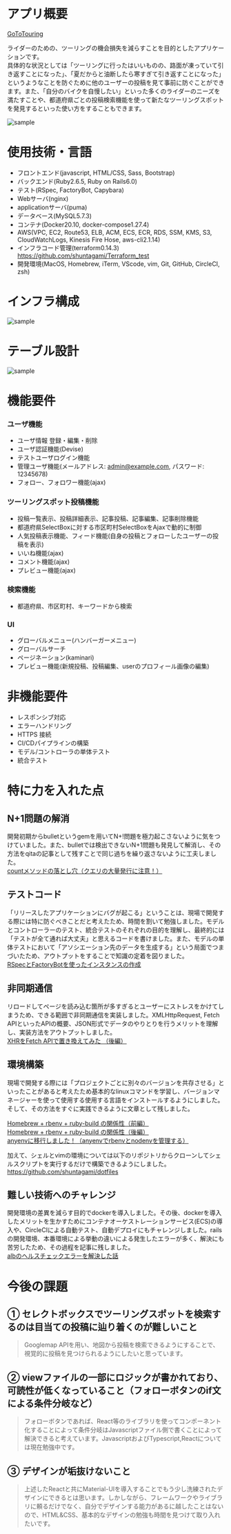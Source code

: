 # アプリ概要

[GoToTouring](http://touringtaro.work/)<br>

ライダーのための、ツーリングの機会損失を減らすことを目的としたアプリケーションです。<br>
具体的な状況としては「ツーリングに行ったはいいものの、路面が凍っていて引き返すことになった」、「夏だからと油断したら寒すぎて引き返すことになった」というようなことを防ぐために他のユーザーの投稿を見て事前に防ぐことができます。また、「自分のバイクを自慢したい」といった多くのライダーのニーズを満たすことや、都道府県ごとの投稿検索機能を使って新たなツーリングスポットを発見するといった使い方をすることもできます。

![sample](https://user-images.githubusercontent.com/69618840/102978259-96cddb00-4547-11eb-81be-7839e4939fc1.jpeg)


# 使用技術・言語

- フロントエンド(javascript, HTML/CSS, Sass, Bootstrap)
- バックエンド(Ruby2.6.5, Ruby on Rails6.0)
- テスト(RSpec, FactoryBot, Capybara)
- Webサーバ(nginx)
- applicationサーバ(puma)
- データベース(MySQL5.7.3)
- コンテナ(Docker20.10, docker-compose1.27.4)
- AWS(VPC, EC2, Route53, ELB, ACM, ECS, ECR, RDS, SSM, KMS, S3, CloudWatchLogs, Kinesis Fire Hose, aws-cli2.1.14)
- インフラコード管理(terraform0.14.3) https://github.com/shuntagami/Terraform_test
- 開発環境(MacOS, Homebrew, iTerm, VScode, vim, Git, GitHub, CircleCI, zsh)

# インフラ構成
![sample](https://user-images.githubusercontent.com/69618840/103174607-e04f5a80-48a6-11eb-84a1-04f9412439fd.png)

# テーブル設計
![sample](https://user-images.githubusercontent.com/69618840/103175014-3bcf1780-48aa-11eb-832d-990c75a5f714.png)

# 機能要件

### ユーザ機能

- ユーザ情報 登録・編集・削除
- ユーザ認証機能(Devise)
- テストユーザログイン機能
- 管理ユーザ機能(メールアドレス: admin@example.com, パスワード: 12345678)
- フォロー、フォロワー機能(ajax)

### ツーリングスポット投稿機能

- 投稿一覧表示、投稿詳細表示、記事投稿、記事編集、記事削除機能
- 都道府県SelectBoxに対する市区町村SelectBoxをAjaxで動的に制御
- 人気投稿表示機能、フィード機能(自身の投稿とフォローしたユーザーの投稿を表示)
- いいね機能(ajax)
- コメント機能(ajax)
- プレビュー機能(ajax)

### 検索機能

- 都道府県、市区町村、キーワードから検索

### UI

- グローバルメニュー(ハンバーガーメニュー)
- グローバルサーチ
- ページネーション(kaminari)
- プレビュー機能(新規投稿、投稿編集、userのプロフィール画像の編集)

# 非機能要件

- レスポンシブ対応
- エラーハンドリング
- HTTPS 接続
- CI/CDパイプラインの構築
- モデル/コントローラの単体テスト
- 統合テスト


# 特に力を入れた点

## N+1問題の解消

開発初期からbulletというgemを用いてN+!問題を極力起こさないように気をつけていました。また、bulletでは検出できないN+1問題も発見して解消し、その方法をqitaの記事として残すことで同じ過ちを繰り返さないように工夫しました。<br>
<a href="https://qiita.com/shuntagami23/items/3379fe1c8cae34355904">countメソッドの落とし穴（クエリの大量発行に注意！）</a>

## テストコード

「リリースしたアプリケーションにバグが起こる」ということは、現場で開発する際には特に防ぐべきことだと考えたため、時間を割いて勉強しました。モデルとコントローラーのテスト、統合テストのそれぞれの目的を理解し、最終的には「テストが全て通れば大丈夫」と思えるコードを書けました。また、モデルの単体テストにおいて「アソシエーション先のデータを生成する」という局面でつまづいたため、アウトプットをすることで知識の定着を図りました。<br>
<a href="https://qiita.com/shuntagami23/items/90d291bce5dbb75b8018">RSpecとFactoryBotを使ったインスタンスの作成</a>

## 非同期通信

リロードしてページを読み込む箇所が多すぎるとユーザーにストレスをかけてしまうため、できる範囲で非同期通信を実装しました。XMLHttpRequest, Fetch APIといったAPIの概要、JSON形式でデータのやりとりを行うメリットを理解し、実装方法をアウトプットしました。<br>
<a href="https://qiita.com/shuntagami23/items/cdbe3185a6307db8ce62">XHRをFetch APIで置き換えてみた （後編）</a>

## 環境構築

現場で開発する際には「プロジェクトごとに別々のバージョンを共存させる」といったことがあると考えたため基本的なlinuxコマンドを学習し、バージョンマネージャーを使って使用する使用する言語をインストールするようにしました。そして、その方法をすぐに実践できるように文章として残しました。<br>

<a href="https://qiita.com/shuntagami23/items/14c026496c0f895daa55">Homebrew + rbenv + ruby-build の関係性（前編）</a><br>
<a href="https://qiita.com/shuntagami23/items/05a5eb6d00c710619072">Homebrew + rbenv + ruby-build の関係性（後編）</a><br>
<a href="https://qiita.com/shuntagami23/items/c359eecf193a97ac7d31">anyenvに移行しました！（anyenvでrbenvとnodenvを管理する）</a><br>

加えて、シェルとvimの環境については以下のリポジトリからクローンしてシェルスクリプトを実行するだけで構築できるようにしました。<br>
https://github.com/shuntagami/dotfiles

## 難しい技術へのチャレンジ
開発環境の差異を減らす目的でdockerを導入しました。その後、dockerを導入したメリットを生かすためにコンテナオーケストレーションサービス(ECS)の導入や、CircleCIによる自動テスト、自動デプロイにもチャレンジしました。railsの開発環境、本番環境による挙動の違いによる発生したエラーが多く、解決にも苦労したため、その過程を記事に残しました。<br>
<a href="https://qiita.com/shuntagami23/items/264cc5e13006907c8ee9">albのヘルスチェックエラーを解決した話</a>

# 今後の課題

## ① セレクトボックスでツーリングスポットを検索するのは目当ての投稿に辿り着くのが難しいこと

> Googlemap APIを用い、地図から投稿を検索できるようにすることで、視覚的に投稿を見つけられるようにしたいと思っています。

## ② viewファイルの一部にロジックが書かれており、可読性が低くなっていること（フォローボタンのif文による条件分岐など）
> フォローボタンであれば、React等のライブラリを使ってコンポーネント化することによって条件分岐はJavascriptファイル側で書くことによって解決できると考えています。JavascriptおよびTypescript,Reactについては現在勉強中です。

## ③ デザインが垢抜けないこと
> 上述したReactと共にMaterial-UIを導入することでもう少し洗練されたデザインにできるとは思います。しかしながら、フレームワークやライブラリに頼るだけでなく、自分でデザインする能力があるに越したことはないので、HTML&CSS、基本的なデザインの勉強も時間を見つけて取り入れたいです。








































